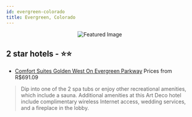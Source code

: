 ```yaml
---
id: evergreen-colorado
title: Evergreen, Colorado
---
```


<center><img src="https://i.travelapi.com/hotels/1000000/330000/329200/329105/9938a9b3_z.jpg" alt="Featured Image" /></center>


##  2 star hotels - ⭐️⭐️

-    [Comfort Suites Golden West On Evergreen Parkway](https://us.hurb.com/hotels/evergreen/comfort-suites-golden-west-on-evergreen-parkway-JNP-JP783880?cmp=18055) Prices from R$691.09
   > Dip into one of the 2 spa tubs or enjoy other recreational amenities, which include a sauna. Additional amenities at this Art Deco hotel include complimentary wireless Internet access, wedding services, and a fireplace in the lobby.
